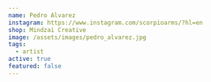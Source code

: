 ```yaml
---
name: Pedro Alvarez
instagram: https://www.instagram.com/scorpioarms/?hl=en
shop: Mindzai Creative
image: /assets/images/pedro_alvarez.jpg
tags:
  - artist
active: true
featured: false
---
```

